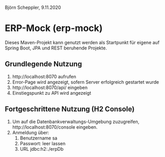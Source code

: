 Björn Scheppler, 9.11.2020

# ERP-Mock (erp-mock)
Dieses Maven-Projekt kann genutzt werden als Startpunkt für eigene auf Spring Boot, JPA und REST beruhende Projekte.

## Grundlegende Nutzung
1. http://localhost:8070 aufrufen
2. Error-Page wird angezeigt, sofern Server erfolgreich gestartet wurde
3. http://localhost:8070/api/ eingeben
4. Einstiegspunkt zu API wird angezeigt

## Fortgeschrittene Nutzung (H2 Console)
1. Um auf die Datenbankverwaltungs-Umgebung zuzugreifen, http://localhost:8070/console eingeben.
2. Anmeldung über:
    1. Benutzername sa
    2. Passwort: leer lassen
    3. URL jdbc:h2:./erpDb